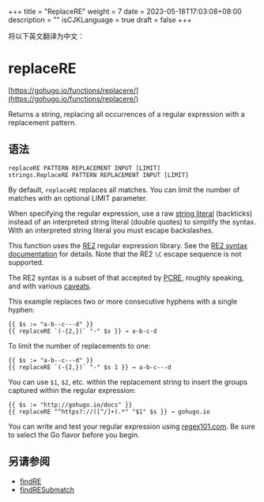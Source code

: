 +++
title = "ReplaceRE"
weight = 7
date = 2023-05-18T17:03:08+08:00
description = ""
isCJKLanguage = true
draft = false
+++

将以下英文翻译为中文：
# replaceRE

[https://gohugo.io/functions/replacere/](https://gohugo.io/functions/replacere/)

Returns a string, replacing all occurrences of a regular expression with a replacement pattern.

## 语法

```
replaceRE PATTERN REPLACEMENT INPUT [LIMIT]
strings.ReplaceRE PATTERN REPLACEMENT INPUT [LIMIT]
```

By default, `replaceRE` replaces all matches. You can limit the number of matches with an optional LIMIT parameter.

When specifying the regular expression, use a raw [string literal](https://go.dev/ref/spec#String_literals) (backticks) instead of an interpreted string literal (double quotes) to simplify the syntax. With an interpreted string literal you must escape backslashes.

This function uses the [RE2](https://github.com/google/re2/) regular expression library. See the [RE2 syntax documentation](https://github.com/google/re2/wiki/Syntax/) for details. Note that the RE2 `\C` escape sequence is not supported.

The RE2 syntax is a subset of that accepted by [PCRE](https://www.pcre.org/), roughly speaking, and with various [caveats](https://swtch.com/~rsc/regexp/regexp3.html#caveats).

This example replaces two or more consecutive hyphens with a single hyphen:

```go-html-template
{{ $s := "a-b--c---d" }}
{{ replaceRE `(-{2,})` "-" $s }} → a-b-c-d
```

To limit the number of replacements to one:

```go-html-template
{{ $s := "a-b--c---d" }}
{{ replaceRE `(-{2,})` "-" $s 1 }} → a-b-c---d
```

You can use `$1`, `$2`, etc. within the replacement string to insert the groups captured within the regular expression:

```go-html-template
{{ $s := "http://gohugo.io/docs" }}
{{ replaceRE "^https?://([^/]+).*" "$1" $s }} → gohugo.io
```

You can write and test your regular expression using [regex101.com](https://regex101.com/). Be sure to select the Go flavor before you begin.

## 另请参阅

- [findRE](https://gohugo.io/functions/findre/)
- [findRESubmatch](https://gohugo.io/functions/findresubmatch/)
